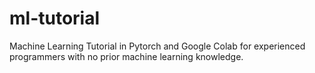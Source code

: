 # ml-tutorial
Machine Learning Tutorial in Pytorch and Google Colab for experienced programmers with no prior machine learning knowledge.
